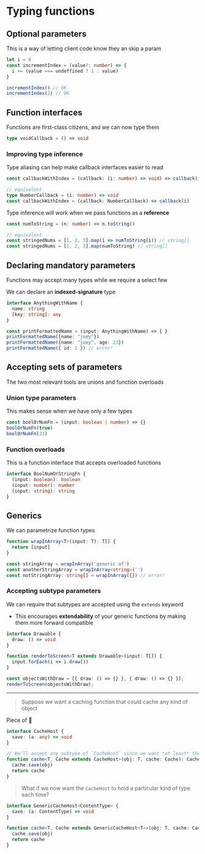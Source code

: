 Typing functions
===

## Optional parameters

This is a way of letting client code know they an skip a param

```ts
let i = 0
const incrementIndex = (value?: number) => {
  i += (value === undeffined ? 1 : value)
}

incrementIndex() // OK
incrementIndex(2) // OK
```

## Function interfaces

Functions are first-class citizens, and we can now type them

```ts
type voidCallback = () => void
```

### Improving type inference

Type aliasing can help make callback interfaces easier to read

```ts
const callbackWithIndex = (callback: (i: number) => void) => callback(i)

// equivalent
type NumberCallback = (i: number) => void
const callbackWithIndex = (callback: NumberCallback) => callback(i)
```

Type inference will work when we pass functions as a **reference**

```ts
const numToString = (n: number) => n.toString()

// equivalent
const stringedNums = [1, 2, 3].map(i => numToString(i)) // string[]
const stringedNums = [1, 2, 3].map(numToString) // string[]
```

## Declaring mandatory parameters

Functions may accept many types while we require a select few

We can declare an **indexed-signature** type

```ts
interface AnythingWithName {
  name: string
  [key: string]: any
}

const printFormattedName = (input: AnythingWithName) => { }
printFormattedName({name: "joey"})
printFormattedName({name: "joey", age: 23})
printFormattedName({ id: 1 }) // error!
```

## Accepting sets of parameters

The two most relevant tools are unions and function overloads

### Union type parameters

This makes sense when we have only a few types

```ts
const boolOrNumFn = (input: boolean | number) => {}
boolOrNumFn(true)
boolOrNumFn(23)
```

### Function overloads

This is a function interface that accepts overloaded functions

```ts
interface BoolNumOrStringFn {
  (input: boolean): boolean
  (input: number): number
  (input: string): string
}
```

## Generics

We can parametrize function types

```ts
function wrapInArray<T>(input: T): T[] {
  return [input]
}

const stringArray = wrapInArray('generic af')
const anotherStringArray = wrapInArray<string>('')
const notStringArray: string[] = wrapInArray({}) // error!
```

### Accepting subtype parameters

We can require that subtypes are accepted using the `extends` keyword
- This encourages **extendability** of your generic functions by making them more forward compatible

```ts
interface Drawable {
  draw: () => void
}

function renderToScreen<T extends Drawable>(input: T[]) {
  input.forEach(i => i.draw())
}

const objectsWithDraw = [{ draw: () => {} }, { draw: () => {} }];
renderToScreen(objectsWithDraw);
```

---

> Suppose we want a caching function that could cache any kind of object

Piece of 🍰

```ts
interface CacheHost {
  save: (a: any) => void
}

// We'll accept any subtype of `CacheHost` since we want *at least* the `save` function property
function cache<T, Cache extends CacheHost>(obj: T, cache: Cache): Cache {
  cache.save(obj)
  return cache
}
```

> What if we now want the `CacheHost` to hold a particular kind of type each time?

```ts
interface GenericCacheHost<ContentType> {
  save: (a: ContentType) => void
}

function cache<T, Cache extends GenericCacheHost<T>>(obj: T, cache: Cache): Cache {
  cache.save(obj)
  return cache
}
```
